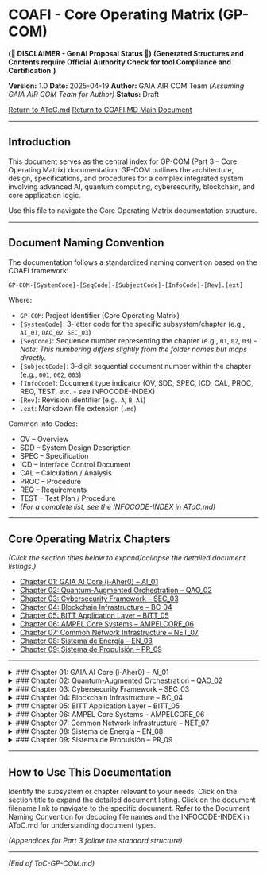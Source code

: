 # COAFI - Core Operating Matrix (GP-COM)

**(🚨 DISCLAIMER - GenAI Proposal Status 🚨)**
**(Generated Structures and Contents require Official Authority Check for tool Compliance and Certification.)**

**Version:** 1.0
**Date:** 2025-04-19
**Author:** GAIA AIR COM Team *(Assuming GAIA AIR COM Team for Author)*
**Status:** Draft

[Return to AToC.md](../AToC.md)
[Return to COAFI.MD Main Document](../COAFI.md)

---

## Introduction

This document serves as the central index for GP-COM (Part 3 – Core Operating Matrix) documentation. GP-COM outlines the architecture, design, specifications, and procedures for a complex integrated system involving advanced AI, quantum computing, cybersecurity, blockchain, and core application logic.

Use this file to navigate the Core Operating Matrix documentation structure.

---

## Document Naming Convention

The documentation follows a standardized naming convention based on the COAFI framework:

`GP-COM-[SystemCode]-[SeqCode]-[SubjectCode]-[InfoCode]-[Rev].[ext]`

Where:

*   `GP-COM`: Project Identifier (Core Operating Matrix)
*   `[SystemCode]`: 3-letter code for the specific subsystem/chapter (e.g., `AI_01`, `QAO_02`, `SEC_03`)
*   `[SeqCode]`: Sequence number representing the chapter (e.g., `01`, `02`, `03`) - *Note: This numbering differs slightly from the folder names but maps directly.*
*   `[SubjectCode]`: 3-digit sequential document number within the chapter (e.g., `001`, `002`, `003`)
*   `[InfoCode]`: Document type indicator (OV, SDD, SPEC, ICD, CAL, PROC, REQ, TEST, etc. - see INFOCODE-INDEX)
*   `[Rev]`: Revision identifier (e.g., `A`, `B`, `A1`)
*   `.ext`: Markdown file extension (`.md`)

Common Info Codes:

*   OV – Overview
*   SDD – System Design Description
*   SPEC – Specification
*   ICD – Interface Control Document
*   CAL – Calculation / Analysis
*   PROC – Procedure
*   REQ – Requirements
*   TEST – Test Plan / Procedure
*   *(For a complete list, see the INFOCODE-INDEX in AToC.md)*

---

## Core Operating Matrix Chapters

*(Click the section titles below to expand/collapse the detailed document listings.)*

*   [Chapter 01: GAIA AI Core (i-Aher0) – AI\_01](#chapter-01-gaia-ai-core-i-aher0--ai_01)
*   [Chapter 02: Quantum-Augmented Orchestration – QAO\_02](#chapter-02-quantum-augmented-orchestration--qao_02)
*   [Chapter 03: Cybersecurity Framework – SEC\_03](#chapter-03-cybersecurity-framework--sec_03)
*   [Chapter 04: Blockchain Infrastructure – BC\_04](#chapter-04-blockchain-infrastructure--bc_04)
*   [Chapter 05: BITT Application Layer – BITT\_05](#chapter-05-bitt-application-layer--bitt_05)
*   [Chapter 06: AMPEL Core Systems – AMPELCORE\_06](#chapter-06-ampel-core-systems--ampelcore_06)
*   [Chapter 07: Common Network Infrastructure – NET\_07](#chapter-07-common-network-infrastructure--net_07)
*   [Chapter 08: Sistema de Energía – EN\_08](#chapter-08-sistema-de-energía--en_08)
*   [Chapter 09: Sistema de Propulsión – PR\_09](#chapter-09-sistema-de-propulsión--pr_09)

---

<details>
<summary>### Chapter 01: GAIA AI Core (i-Aher0) – AI_01</summary>

*Directory: `./GP-COM/AI_01/`*
*Description: Core AI engine including models, training pipelines, ethical constraints, and APIs.*

*   [GP-COM-AI_01-0300-001-OV-A.md](./AI_01/GP-COM-AI_01-0300-001-OV-A.md): 01-001: AI Core Architecture Overview - *(OV)*
*   [GP-COM-AI_01-0300-002-SDD-A.md](./AI_01/GP-COM-AI_01-0300-002-SDD-A.md): 01-002: System Design Description - *(SDD)*
*   [GP-COM-AI_01-0300-003-SPEC-A.md](./AI_01/GP-COM-AI_01-0300-003-SPEC-A.md): 01-003: Core AI Model Specification - *(SPEC)*
*   [GP-COM-AI_01-0300-004-ICD-A.md](./AI_01/GP-COM-AI_01-0300-004-ICD-A.md): 01-004: API and Integration ICD - *(ICD)*
*   [GP-COM-AI_01-0300-005-PLAN-A.md](./AI_01/GP-COM-AI_01-0300-005-PLAN-A.md): 01-005: Model Training and Validation Plan - *(PLAN)*

</details>

<details>
<summary>### Chapter 02: Quantum-Augmented Orchestration – QAO_02</summary>

*Directory: `./GP-COM/QAO_02/`*
*Description: Integration and orchestration of quantum resources, algorithms, and hardware interfaces.*

*   [GP-COM-QAO_02-0300-001-OV-A.md](./QAO_02/GP-COM-QAO_02-0300-001-OV-A.md): 02-001: QAO System Architecture Overview - *(OV)*
*   [GP-COM-QAO_02-0300-002-SDD-A.md](./QAO_02/GP-COM-QAO_02-0300-002-SDD-A.md): 02-002: System Design Description - *(SDD)*
*   [GP-COM-QAO_02-0300-003-SPEC-A.md](./QAO_02/GP-COM-QAO_02-0300-003-SPEC-A.md): 02-003: QAO Algorithm Specification - *(SPEC)*
*   [GP-COM-QAO_02-0300-004-ICD-A.md](./QAO_02/GP-COM-QAO_02-0300-004-ICD-A.md): 02-004: QAO Interface Control Document - *(ICD)*

</details>

<details>
<summary>### Chapter 03: Cybersecurity Framework – SEC_03</summary>

*Directory: `./GP-COM/SEC_03/`*
*Description: Security architecture, controls, incident response, QKD network, and AI-driven IDPS.*

*   [GP-COM-SEC_03-0300-001-OV-A.md](./SEC_03/GP-COM-SEC_03-0300-001-OV-A.md): 03-001: Cybersecurity Framework Overview - *(OV)*
*   [GP-COM-SEC_03-0300-002-PLAN-A.md](./SEC_03/GP-COM-SEC_03-0300-002-PLAN-A.md): 03-002: Security Policy and Plan - *(PLAN)*
*   [GP-COM-SEC_03-0300-003-SDD-A.md](./SEC_03/GP-COM-SEC_03-0300-003-SDD-A.md): 03-003: AI-Driven IDPS Description - *(SDD)*
*   [GP-COM-SEC_03-0300-004-SPEC-A.md](./SEC_03/GP-COM-SEC_03-0300-004-SPEC-A.md): 03-004: QKD Network Specification - *(SPEC)*

</details>

<details>
<summary>### Chapter 04: Blockchain Infrastructure – BC_04</summary>

*Directory: `./GP-COM/BC_04/`*
*Description: Distributed ledger design, consensus, smart contracts, node management.*

*   [GP-COM-BC_04-0300-001-OV-A.md](./BC_04/GP-COM-BC_04-0300-001-OV-A.md): 04-001: Blockchain Infrastructure Overview - *(OV)*
*   [GP-COM-BC_04-0300-002-SDD-A.md](./BC_04/GP-COM-BC_04-0300-002-SDD-A.md): 04-002: Distributed Ledger Design - *(SDD)*
*   [GP-COM-BC_04-0300-003-SPEC-A.md](./BC_04/GP-COM-BC_04-0300-003-SPEC-A.md): 04-003: Consensus Mechanism Specification - *(SPEC)*
*   [GP-COM-BC_04-0300-004-SPEC-A.md](./BC_04/GP-COM-BC_04-0300-004-SPEC-A.md): 04-004: Smart Contract Specification - *(SPEC)*

</details>

<details>
<summary>### Chapter 05: BITT Application Layer – BITT_05</summary>

*Directory: `./GP-COM/BITT_05/`*
*Description: Blockchain-Integrated Traceability & Transparency layer: immutable logging, provenance.*

*   [GP-COM-BITT_05-0300-001-OV-A.md](./BITT_05/GP-COM-BITT_05-0300-001-OV-A.md): 05-001: BITT Application Layer Overview - *(OV)*
*   [GP-COM-BITT_05-0300-002-SDD-A.md](./BITT_05/GP-COM-BITT_05-0300-002-SDD-A.md): 05-002: Immutable Logging System Description - *(SDD)*
*   [GP-COM-BITT_05-0300-003-SPEC-A.md](./BITT_05/GP-COM-BITT_05-0300-003-SPEC-A.md): 05-003: Provenance Tracking Specification - *(SPEC)*

</details>

<details>
<summary>### Chapter 06: AMPEL Core Systems – AMPELCORE_06</summary>

*Directory: `./GP-COM/AMPELCORE_06/`*
*Description: Advanced Materials Processing, Engineering & Lifecycle systems, including DB schema and AI-SHM logic.*

*   [GP-COM-AMPELCORE_06-0300-001-OV-A.md](./AMPELCORE_06/GP-COM-AMPELCORE_06-0300-001-OV-A.md): 06-001: AMPEL Core Systems Overview - *(OV)*
*   [GP-COM-AMPELCORE_06-0300-002-SDD-A.md](./AMPELCORE_06/GP-COM-AMPELCORE_06-0300-002-SDD-A.md): 06-002: AI-SHM Logic Description - *(SDD)*
*   [GP-COM-AMPELCORE_06-0300-003-SPEC-A.md](./AMPELCORE_06/GP-COM-AMPELCORE_06-0300-003-SPEC-A.md): 06-003: Materials Database Schema Specification - *(SPEC)*

</details>

<details>
<summary>### Chapter 07: Common Network Infrastructure – NET_07</summary>

*Directory: `./GP-COM/NET_07/`*
*Description: Underlying network architecture, protocols, QoS, SDN/NFV, and management.*

*   [GP-COM-NET_07-0300-001-OV-A.md](./NET_07/GP-COM-NET_07-0300-001-OV-A.md): 07-001: Network Infrastructure Overview - *(OV)*
*   [GP-COM-NET_07-0300-002-SDD-A.md](./NET_07/GP-COM-NET_07-0300-002-SDD-A.md): 07-002: Network Architecture and Protocols - *(SDD, SPEC)*
*   [GP-COM-NET_07-0300-003-SPEC-A.md](./NET_07/GP-COM-NET_07-0300-003-SPEC-A.md): 07-003: Quality of Service (QoS) Specification - *(SPEC)*

</details>

<details>
<summary>### Chapter 08: Sistema de Energía – EN_08</summary>

*Directory: `./GP-COM/EN_08/`*
*Description: Energy system including collection, conversion, storage, and distribution.*

*   [GP-COM-EN_08-0300-001-OV-A.md](./EN_08/GP-COM-EN_08-0300-001-OV-A.md): 08-001: Energy System Overview - *(OV)*
*   [GP-COM-EN_08-0300-002-SDD-A.md](./EN_08/GP-COM-EN_08-0300-002-SDD-A.md): 08-002: System Design Description - *(SDD)*
*   [GP-COM-EN_08-0300-003-SPEC-A.md](./EN_08/GP-COM-EN_08-0300-003-SPEC-A.md): 08-003: Energy Conversion Specification - *(SPEC)*
*   [GP-COM-EN_08-0300-004-ICD-A.md](./EN_08/GP-COM-EN_08-0300-004-ICD-A.md): 08-004: Interface Control Document - *(ICD)*

</details>

<details>
<summary>### Chapter 09: Sistema de Propulsión – PR_09</summary>

*Directory: `./GP-COM/PR_09/`*
*Description: Propulsion system including engines, thrusters, and control mechanisms.*

*   [GP-COM-PR_09-0300-001-OV-A.md](./PR_09/GP-COM-PR_09-0300-001-OV-A.md): 09-001: Propulsion System Overview - *(OV)*
*   [GP-COM-PR_09-0300-002-SDD-A.md](./PR_09/GP-COM-PR_09-0300-002-SDD-A.md): 09-002: System Design Description - *(SDD)*
*   [GP-COM-PR_09-0300-003-SPEC-A.md](./PR_09/GP-COM-PR_09-0300-003-SPEC-A.md): 09-003: Engine Specification - *(SPEC)*
*   [GP-COM-PR_09-0300-004-ICD-A.md](./PR_09/GP-COM-PR_09-0300-004-ICD-A.md): 09-004: Interface Control Document - *(ICD)*

</details>

---

## How to Use This Documentation

Identify the subsystem or chapter relevant to your needs.
Click on the section title to expand the detailed document listing.
Click on the document filename link to navigate to the specific document.
Refer to the Document Naming Convention for decoding file names and the INFOCODE-INDEX in AToC.md for understanding document types.

*(Appendices for Part 3 follow the standard structure)*

---

*(End of ToC-GP-COM.md)*
